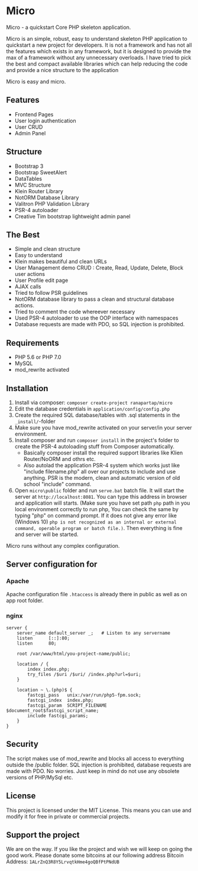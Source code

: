 
# Micro

Micro - a quickstart Core PHP skeleton application.

Micro is an simple, robust, easy to understand skeleton PHP application to quickstart a new project for developers. It is not a framework and has not all the features which exists in any framework, but it is designed to provide the max of a framework without any unnecessary overloads. I have tried to pick the best and compact available libraries which can help reducing the code and provide a nice structure to the application

Micro is easy and micro.

## Features
- Frontend Pages
- User login authentication
- User CRUD
- Admin Panel

## Structure
- Bootstrap 3
- Bootstrap SweetAlert
- DataTables
- MVC Structure
- Klein Router Library
- NotORM Database Library
- Valitron PHP Validation Library
- PSR-4 autoloader
- Creative Tim bootstrap lightweight admin panel

 ## The Best
- Simple and clean structure
- Easy to understand
- Klein makes beautiful and clean URLs
- User Management demo CRUD : Create, Read, Update, Delete, Block user actions
- User Profile edit page
- AJAX calls
- Tried to follow PSR guidelines
- NotORM database library to pass a clean and structural database actions.
- Tried to comment the code whereever necessary
- Used PSR-4 autoloader to use the OOP interface with namespaces
- Database requests are made with PDO, so SQL injection is prohibited.

## Requirements

- PHP 5.6 or PHP 7.0
- MySQL
- mod_rewrite activated

## Installation

1. Install via composer:
`composer create-project ranapartap/micro`
2. Edit the database credentials in `application/config/config.php`
3. Create the required SQL database/tables with .sql statements in the `_install/`-folder
4. Make sure you have mod_rewrite activated on your server/in your server environment.
5. Install composer and run `composer install` in the project's folder to create the PSR-4 autoloading stuff from Composer automatically.
	- Basically composer install the required support libraries like Klien Router/NoORM and othrs etc.
	- Also autolad the application PSR-4  system which works just like "include filename.php" all over our projects to include and use anything. PSR is the modern, clean and automatic version of old school "include" command.
6. Open `micro\public` folder and run `serve.bat` batch file. It will start the server at `http://localhost:8081`. You can type this address in browser and application will starts. (Make sure you have set path `php` path in you local environment correctly to run php, You can check the same by typing "php" on command prompt. If it does not give any error like (Windows 10) `php is not recognized as an internal or external command, operable program or batch file.)`. Then everything is fine and server will be started.

Micro runs without any complex configuration.

## Server configuration for
### Apache
Apache configuration file `.htaccess` is already there in public as well as on app root folder.

### nginx

```nginx
server {
    server_name default_server _;   # Listen to any servername
    listen      [::]:80;
    listen      80;

    root /var/www/html/you-project-name/public;

    location / {
        index index.php;
        try_files /$uri /$uri/ /index.php?url=$uri;
    }

    location ~ \.(php)$ {
        fastcgi_pass   unix:/var/run/php5-fpm.sock;
        fastcgi_index  index.php;
        fastcgi_param  SCRIPT_FILENAME $document_root$fastcgi_script_name;
        include fastcgi_params;
    }
}
```

## Security

The script makes use of mod_rewrite and blocks all access to everything outside the /public folder.
SQL injection is prohibited, database requests are made with PDO. No worries.
Just keep in mind do not use any obsolete versions of PHP/MySql etc.

## License

This project is licensed under the MIT License.
This means you can use and modify it for free in private or commercial projects.

## Support the project

We are on the way. If you like the project and wish we will keep on going the good work. Please donate some bitcoins at our following address Bitcoin Address: `1ALrZnQ3R8Y5LrvqtkHme4goQBfPtPNdUB`
